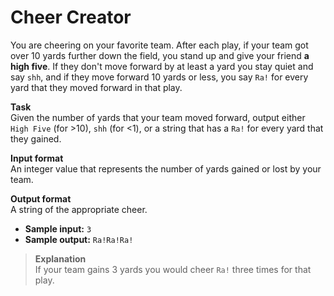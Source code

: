 # Cheer Creator

You are cheering on your favorite team. After each play, if your team got over 10 yards further down the field, you stand up and give your friend **a high five**. If they don't move forward by at least a yard you stay quiet and say `shh`, and if they move forward 10 yards or less, you say `Ra!` for every yard that they moved forward in that play. 
 
**Task**  
Given the number of yards that your team moved forward, output either `High Five` (for >10), `shh` (for <1), or a string that has a `Ra!` for every yard that they gained. 
 
**Input format**  
An integer value that represents the number of yards gained or lost by your team. 
 
**Output format**  
A string of the appropriate cheer.  
 
- **Sample input:** `3`
- **Sample output:** `Ra!Ra!Ra!`

>**Explanation**  
If your team gains 3 yards you would cheer `Ra!` three times for that play.